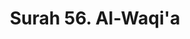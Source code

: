 ---
title       : "Surah 56. Al-Waqi'a"
DATE        : 7/25/2018 9:18:17 AM
draft       : false
TYPE        : "quran"

BookCode    : "ARB"
SurahNumber : "56"
TotalAyah   : "96"
---
